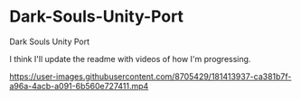 # Dark-Souls-Unity-Port
Dark Souls Unity Port

I think I'll update the readme with videos of how I'm progressing.

https://user-images.githubusercontent.com/8705429/181413937-ca381b7f-a96a-4acb-a091-6b560e727411.mp4

